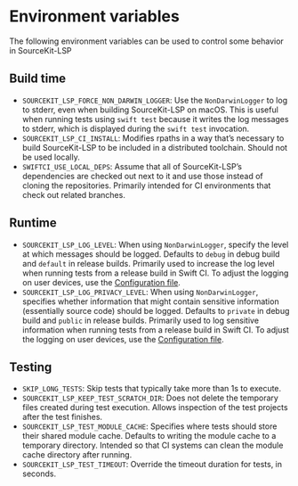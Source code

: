 # Environment variables

The following environment variables can be used to control some behavior in SourceKit-LSP

## Build time

- `SOURCEKIT_LSP_FORCE_NON_DARWIN_LOGGER`: Use the `NonDarwinLogger` to log to stderr, even when building SourceKit-LSP on macOS. This is useful when running tests using `swift test` because it writes the log messages to stderr, which is displayed during the `swift test` invocation.
- `SOURCEKIT_LSP_CI_INSTALL`: Modifies rpaths in a way that’s necessary to build SourceKit-LSP to be included in a distributed toolchain. Should not be used locally.
- `SWIFTCI_USE_LOCAL_DEPS`: Assume that all of SourceKit-LSP’s dependencies are checked out next to it and use those instead of cloning the repositories. Primarily intended for CI environments that check out related branches.

## Runtime

- `SOURCEKIT_LSP_LOG_LEVEL`: When using `NonDarwinLogger`, specify the level at which messages should be logged. Defaults to `debug` in debug build and `default` in release builds. Primarily used to increase the log level when running tests from a release build in Swift CI. To adjust the logging on user devices, use the [Configuration file](Configuration%20File.md).
- `SOURCEKIT_LSP_LOG_PRIVACY_LEVEL`: When using `NonDarwinLogger`, specifies whether information that might contain sensitive information (essentially source code) should be logged. Defaults to `private` in debug build and `public` in release builds. Primarily used to log sensitive information when running tests from a release build in Swift CI. To adjust the logging on user devices, use the [Configuration file](Configuration%20File.md).

## Testing
- `SKIP_LONG_TESTS`: Skip tests that typically take more than 1s to execute.
- `SOURCEKIT_LSP_KEEP_TEST_SCRATCH_DIR`: Does not delete the temporary files created during test execution. Allows inspection of the test projects after the test finishes.
- `SOURCEKIT_LSP_TEST_MODULE_CACHE`: Specifies where tests should store their shared module cache. Defaults to writing the module cache to a temporary directory. Intended so that CI systems can clean the module cache directory after running.
- `SOURCEKIT_LSP_TEST_TIMEOUT`: Override the timeout duration for tests, in seconds.

